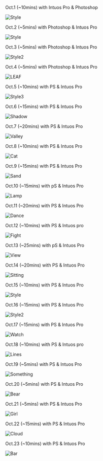 Oct.1 (~10mins) with Intuos Pro & Photoshop

![Style](1.jpg)

Oct.2 (~5mins) with Photoshop & Intuos Pro

![Style](2.jpg)

Oct.3 (~5mins) with Photoshop & Intuos Pro

![Style2](3.jpg)

Oct.4 (~5mins) with Photoshop & Intuos Pro

![LEAF](4.jpg)

Oct.5 (~10mins) with PS & Intuos Pro

![Style3](5.jpg)

Oct.6 (~15mins) with PS & Intuos Pro

![Shadow](6.jpg)

Oct.7 (~20mins) with PS & Intuos Pro

![Valley](7.jpg)

Oct.8 (~10mins) with PS & Intuos Pro

![Cat](8.jpg)

Oct.9 (~15mins) with PS & Intuos Pro

![Sand](9.jpg)

Oct.10 (~15mins) with pS & Intuos Pro

![Lamp](10.jpg)

Oct.11 (~20mins) with PS & Intuos Pro

![Dance](11.jpg)

Oct.12 (~10mins) with PS & Intuos pro

![Fight](12.jpg)

Oct.13 (~25mins) with pS & Intuos Pro

![View](13.jpg)

Oct.14 (~20mins) with PS & Intuos Pro

![Sitting](14.jpg)

Oct.15 (~10mins) with PS & Intuos Pro

![Style](15.jpg)

Oct.16 (~15mins) with PS & Intuos Pro

![Style2](16.jpg)

Oct.17 (~15mins) with PS & Intuos Pro

![Watch](17.jpg)

Oct.18 (~10mins) with PS & Intuos pro

![Lines](18.jpg)

Oct.19 (~5mins) with PS & Intuos Pro

![Something](19.jpg)

Oct.20 (~5mins) with PS & Intuos Pro

![Bear](20.jpg)

Oct.21 (~5mins) with PS & Intuos Pro

![Girl](21.jpg)

Oct.22 (~15mins) with PS & Intuos Pro

![Cloud](22.jpg)

Oct.23 (~10mins) with PS & Intuos Pro

![Bar](23.jpg)


